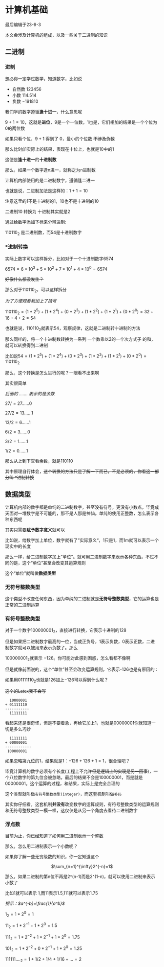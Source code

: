 # 计算机基础

最后编辑于23-9-3

本文会涉及计算机的组成，以及一些关于二进制的知识

## 二进制


### 进制

想必你一定学过数学，知道数字，比如说

* 自然数 $123456$
* 小数   $114.514$
* 负数   $-191810$



我们学的数字遵循**逢十进一**，什么意思呢

$9 + 1 = 10$，这就是**进位**，9是一个一位数，1也是，它们相加的结果是一个个位为0的两位数

如果只看个位，$9 + 1$ 得到了 $0$，最小的个位数 ~~不涉及负数~~

那么比9加1实际上的结果，表现在十位上，也就是$10$中的$1$

这便是**逢十进一**的**十进制数**

那么，如果一个数字逢n进一，就称之为n进制数

计算机内部使用的是二进制数字，遵循逢二进一

也就是说，二进制加法是这样的：$1 + 1 = 10$

注意这里的$1$不是十进制的$1$，$10$也不是十进制的$10$

二进制10 转换为 十进制其实就是2

通过给数字添加下标来分辨进制:

$110110_2$ 是二进制数，而$54$是十进制数字

### *进制转换

实际上数字可以这样拆分，比如对于一个十进制数字6574

$6574 = 6 * 10 ^ 3 + 5 * 10 ^ 2 + 7 * 10 ^ 1 + 4 * 10 ^ 0 = 6574$

~~好像什么都没发生？~~

那么对于$110110_2$，可以这样拆分

*为了方便观看我加上了括号*

$110110_2 = (1 * 2 ^ 5) + (1 * 2 ^ 4) + (0 * 2 ^ 3) + (1 * 2 ^ 2) + (1 * 2 ^ 1) + (0 * 2 ^ 0) = 32 + 16 + 4 + 2 = 54$

也就是说，$110110_2$就表示$54$，观察规律，这就是二进制转十进制的方法

那么同样的，将一个十进制数转换为一系列 一个数乘以2的一个次方式子 的和，就可以转换得到二进制

比如说$54 = (1 * 2 ^ 5) + (1 * 2 ^ 4) + (0 * 2 ^ 3) + (1 * 2 ^ 2) + (1 * 2 ^ 1) + (0 * 2 ^ 0) = 110110_2$

那么，这个转换是怎么进行的呢？一眼看不出来啊

其实很简单


*后面的 ....... 表示的是余数*

$27 / = 27 ...... 0$

$27 / 2 = 13 ...... 1$

$13 / 2 = 6  ...... 1$

$6  / 2 = 3  ...... 0$

$3  / 2 = 1  ...... 1$

$1  / 2 = 0  ...... 1$

那么从上到下查看余数，就是110110

其中原理自行体会，~~这个转换的方法只是了解一下而已，不是必须的，你看这一部分叫 *进制转换~~

## 数据类型

计算机内部的数字都是单纯的二进制数字，甚至没有符号，更没有小数点。毕竟成天面对一堆数字是不可能的，那不是人那是神仙。单纯的使用正整数，怎么表示各种东西呢

其实只需要**赋予数字意义**就可以

比如说，给数字加上单位，数字就有了”实际意义“，1只是1，而1m就可以表示一个现实中的长度

那么一样，给二进制数字加上”单位”。就可用二进制数字来表示各种东西。不过不同的是，这个“单位”甚至会改变其运算规则

这个“单位”就叫做**数据类型**

### 无符号整数类型

这个类型不改变任何东西，因为单纯的二进制就是**无符号整数类型**，它的运算也是正常的二进制运算

### 有符号整数类型

对于一个数字$100000001_2$，直接进行转换，它表示十进制的128

但是如果把二进制数字最高的一位，当成正负号，$1$表示负数，$0$表示正数，二进制数字就可以被用来表示负数了。那么

$100000001_2$就表示 $-126$。你可能对此感到困惑，怎么看都不像啊

但是就像前面说的，这个“单位”甚至会改变运算规则，它表示-126也是有原因的：

如果用$01111110_2$也就是$126$加上$-126$可以得到什么呢？

~~这个的Latex我不会写~~

```
  10000001
+ 01111110
-----------
  11111111
```

看起来还是很奇怪，但是不要着急，再给它加上1，也就是00000001你就知道一切是多么巧妙

```
  11111111
+ 00000001
------------
 100000001
```

如果忽略第九位的1，结果就是1：$-126 + 126 + 1 = 1$，很合理吧？

毕竟计算机的数字必须有个长度(工程上不允许~~但是逻辑上的实现是另一回事~~)，一个八位数字的第九位会被忽略，最后的结果不会是$100000001$，而是就是$00000001$。这个运算的过程，和结果，实际上是完全合理的

这个类型就叫做`有符号整数类型(integer)`，而这套机制叫做`补码`

其实你仔细看，这套机制**并没有**改变数字的运算规则，有符号整数类型的运算规则和无符号整数类型一模一样，这仅仅是从另一个角度去看待二进制数字

### 浮点数

目前为止，你已经知道了如何用二进制表示一个整数

那么，怎么用二进制表示一个小数呢？

如果你了解一些无穷级数的知识，你一定知道这个

<center>

$\sum_{n=1}^{\infty}2^{-n}=1$

</center>


那么，如果二进制的第n位不再是2^(n-1)而是2^(1-n)，就可以使用二进制来表示小数了

比如1就可以表示 1,而11表示1.5,111就可以表示1.75

*提示：$a^{-b}=\frac{1}{a^b}$*



$1_2   = 1 * 2 ^ 0 = 1$

$11_2  = 1 * 2 ^ {-1} + 1 * 2 ^ 0 = 1.5$

$111_2 = 1 * 2 ^ {-2} + 1 * 2 ^ {-1} + 1 * 2 ^ 0 = 1.75$

$101_2 = 1 * 2 ^ {-2} + 0 * 2 ^ {-1} + 1 * 2 ^ 0 = 1.25$

$111111...._2 = 1 + 1/2 + 1/4 + 1/16 + ... = 2$




